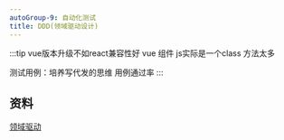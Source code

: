 ```yaml
---
autoGroup-9: 自动化测试
title: DDD(领域驱动设计)
---
```

:::tip
vue版本升级不如react兼容性好
vue 组件 js实际是一个class  方法太多

测试用例：培养写代发的思维 用例通过率 
:::




## 资料
[领域驱动](/front-end/JavaScript/basics-4.html)